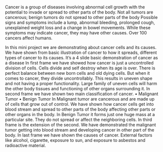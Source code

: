 Cancer is a group of diseases involving abnormal cell growth with the potential to invade or spread to other parts of the body. Not all tumors are cancerous; benign tumors do not spread to other parts of the body Possible signs and symptoms include a lump, abnormal bleeding, prolonged cough, unexplained weight loss and a change in bowel movements. While these symptoms may indicate cancer, they may have other causes. Over 100 cancers affect humans.
	
 In this mini project we are demonstrating about cancer cells and its causes. We have shown from basic illustration of cancer to how it spreads, different  types  of cancer to its causes. It’s a 4 slide basic demonstration of cancer as a disease
In first frame we have showed how cancer is just a uncontrolled division of cells.  Cells divide and self destroy when its age is over. There is perfect balance between new born cells and old dying cells. But when it comes to cancer, they divide uncontrollably. This results in uneven shape and  not having a proper functionality. Large family of uneven  cells will harm the other body tissues and functioning of other organs surrounding it.
In second frame we have shown two main classification of cancer.
•	Malignant Tumor
•	Benign Tumor
In Malignant tumor are cancerous and are made up of cells that grow out of control. We have shown how cancer cells get into blood stream and spread to other parts of the body affecting other parts or other organs in the body.
In Benign Tumor it forms just one huge mass at a particular site. They do not spread or affect the neighboring cells.
In third frame is the extension of the second. We have demonstrated the malignant tumor getting into blood stream and developing cancer in other part of the body. 
In last frame we have shown the causes of cancer. External factors like alcohol, cigarette, exposure to sun, and exposure to asbestos and radioactive material. 


